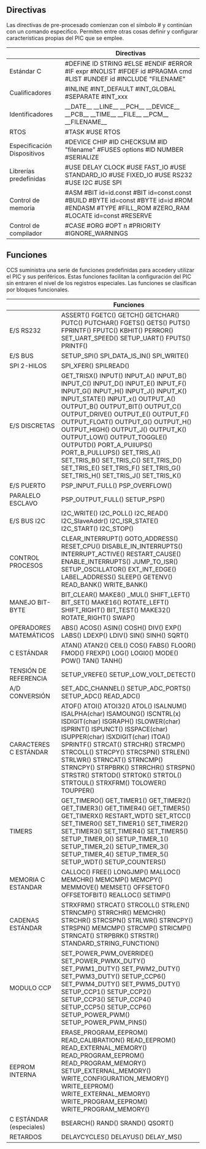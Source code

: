 ## Directivas
Las directivas de pre-procesado comienzan con el símbolo # y continúan con un comando especifico. Permiten entre otras cosas definir y configurar características propias del PIC que se emplee.

|                             | Directivas                                                                                                                                   |
|-----------------------------|----------------------------------------------------------------------------------------------------------------------------------------------|
| Estándar C                  | #DEFINE ID STRING #ELSE #ENDIF #ERROR #IF expr #NOLIST #IFDEF id #PRAGMA cmd #LIST #UNDEF id #INCLUDE "FILENAME"                             |
| Cualificadores              | #INLINE #INT_DEFAULT #INT_GLOBAL #SEPARATE #INT_xxx                                                                                          |
| Identificadores             | \_\_DATE\_\_ \_\_LINE\_\_ \_\_PCH\_\_ \_\_DEVICE\_\_ \_\_PCB\_\_ \_\_TIME\_\_ \_\_FILE\_\_ \_\_PCM\_\_ \_\_FILENAME\_\_                      |
| RTOS                        | #TASK #USE RTOS                                                                                                                              |
| Especificación Dispositivos | #DEVICE CHIP #ID CHECKSUM #ID "filename"  #FUSES options #ID NUMBER  #SERIALIZE                                                              |
| Librerías predefinidas      | #USE DELAY CLOCK #USE FAST_IO #USE STANDARD_IO #USE FIXED_IO #USE RS232 #USE I2C #USE SPI                                                    |
| Control de memoria          | #ASM #BIT id=id.const #BIT id=const.const #BUILD #BYTE id=const #BYTE id=id #ROM #ENDASM #TYPE #FILL_ROM #ZERO_RAM #LOCATE id=const #RESERVE |
| Control de compilador       | #CASE #ORG #OPT n #PRIORITY #IGNORE_WARNINGS                                                                                                 |

## Funciones
CCS suministra una serie de funciones predefinidas para accedery utilizar el PIC y sus periféricos. Estas funciones facilitan la configuración del PIC sin entraren el nivel de los registros especiales. Las funciones se clasifican por bloques funcionales.

|                         | Funciones                                                                                                                                                                                                                                                                                                                                                                                                                                                                                                                                                                  |
|-------------------------|----------------------------------------------------------------------------------------------------------------------------------------------------------------------------------------------------------------------------------------------------------------------------------------------------------------------------------------------------------------------------------------------------------------------------------------------------------------------------------------------------------------------------------------------------------------------------|
| E/S RS232               | ASSERT() FGETC() GETCH() GETCHAR() PUTC() PUTCHAR() FGETS() GETS() PUTS() FPRINTF() FPUTC() KBHIT() PERROR() SET\_UART\_SPEED() SETUP\_UART() FPUTS() PRINTF()                                                                                                                                                                                                                                                                                                                                                                                                             |
| E/S BUS                 | SETUP\_SPI() SPI\_DATA\_IS\_IN() SPI\_WRITE()                                                                                                                                                                                                                                                                                                                                                                                                                                                                                                                              |
| SPI 2-HILOS             | SPI\_XFER() SPILREAD()                                                                                                                                                                                                                                                                                                                                                                                                                                                                                                                                                     |
| E/S DISCRETAS           | GET\_TRISX() INPUT() INPUT\_A() INPUT\_B() INPUT\_C() INPUT\_D() INPUT\_E() INPUT\_F() INPUT\_G() INPUT\_H() INPUT\_J() INPUT\_K() INPUT\_STATE() INPUT\_x() OUTPUT\_A() OUTPUT\_B() OUTPUT\_BIT() OUTPUT\_C() OUTPUT\_DRIVE() OUTPUT\_E() OUTPUT\_F() OUTPUT\_FLOAT() OUTPUT\_G() OUTPUT\_H() OUTPUT\_HIGH() OUTPUT\_J() OUTPUT\_K() OUTPUT\_LOW() OUTPUT\_TOGGLE() OUTPUTD() PORT\_A\_PUllUPS() PORT\_B\_PULLUPS() SET\_TRIS\_A() SET\_TRIS\_B() SET\_TRIS\_C() SET\_TRIS\_D() SET\_TRIS\_E() SET\_TRIS\_F() SET\_TRIS\_G() SET\_TRIS\_H() SET\_TRIS\_J() SET\_TRIS\_K() |
| E/S PUERTO              | PSP\_INPUT\_FULL() PSP\_OVERFLOW()                                                                                                                                                                                                                                                                                                                                                                                                                                                                                                                                         |
| PARALELO ESCLAVO        | PSP\_OUTPUT\_FULL() SETUP\_PSP()                                                                                                                                                                                                                                                                                                                                                                                                                                                                                                                                           |
| E/S BUS I2C             | I2C\_WRITE() I2C\_POLL() I2C\_READ() I2C\_SlaveAddr() I2C\_ISR\_STATE() I2C\_START() I2C\_STOP()                                                                                                                                                                                                                                                                                                                                                                                                                                                                           |
| CONTROL PROCESOS        | CLEAR\_INTERRUPT() GOTO\_ADDRESS() RESET\_CPU() DISABLE\_IN\_INTERRUPTS() INTERRUPT\_ACTIVE() RESTART\_CAUSE() ENABLE\_INTERRUPTS() JUMP\_TO\_ISR() SETUP\_OSCILLATOR() EXT\_INT\_EDGE() LABEL\_ADDRESS() SLEEP() GETENV() READ\_BANK() WRITE\_BANK()                                                                                                                                                                                                                                                                                                                      |
| MANEJO BIT-BYTE         | BIT\_CLEAR() MAKE8() \_MUL() SHIFT\_LEFT() BIT\_SET() MAKE16() ROTATE\_LEFT() SHIFT\_RIGHT() BIT\_TEST() MAKE32() ROTATE\_RIGHT() SWAP()                                                                                                                                                                                                                                                                                                                                                                                                                                   |
| OPERADORES MATEMÁTICOS  | ABS() ACOS() ASIN() COSH() DIV() EXP() LABS() LDEXP() LDIV() SIN() SINH() SQRT()                                                                                                                                                                                                                                                                                                                                                                                                                                                                                           |
| C ESTÁNDAR              | ATAN() ATAN2() CEIL() COS() FABS() FLOOR() FMOD() FREXP() LOG() LOGI0() MODE() POW() TAN() TANH()                                                                                                                                                                                                                                                                                                                                                                                                                                                                          |
| TENSIÓN DE REFERENCIA   | SETUP\_VREFE() SETUP\_LOW\_VOLT\_DETECT()                                                                                                                                                                                                                                                                                                                                                                                                                                                                                                                                  |
| A/D CONVERSIÓN          | SET\_ADC\_CHANNEL() SETUP\_ADC\_PORTS() SETUP\_ADC() READ\_ADC()                                                                                                                                                                                                                                                                                                                                                                                                                                                                                                           |
| CARACTERES C ESTÁNDAR   | ATOF() ATOI() ATOI32() ATOL() ISALNUM() ISALPHA(char) ISAMOUNG() ISCNTRL(x) ISDIGIT(char) ISGRAPH() ISLOWER(char) ISPRINT() ISPUNCT() ISSPACE(char) ISUPPER(char) ISXDIGIT(char) ITOA() SPRINTF() STRCAT() STRCHR() STRCMP() STRCOLL() STRCPY() STRCSPN() STRLEN() STRLWR() STRNCAT() STRNCMP() STRNCPY() STRPBRK() STRRCHR() STRSPN() STRSTR() STRTOD() STRTOK() STRTOL() STRTOUL() STRXFRM() TOLOWER() TOUPPER()                                                                                                                                                         |
| TIMERS                  | GET\_TIMERO() GET\_TIMER1() GET\_TIMER2() GET\_TIMER3() GET\_TIMER4() GET\_TIMER5() GET\_TIMERX() RESTART\_WDT() SET\_RTCC() SET\_TIMER0() SET\_TIMER1() SET\_TIMER2() SET\_TIMER3() SET\_TIMER4() SET\_TIMER5() SETUP\_TIMER\_0() SETUP\_TIMER\_1() SETUP\_TIMER\_2() SETUP\_TIMER\_3() SETUP\_TIMER\_4() SETUP\_TIMER\_5() SETUP\_WDT() SETUP\_COUNTERS()                                                                                                                                                                                                                |
| MEMORIA C ESTANDAR      | CALLOC() FREE() LONGJMP() MALLOC() MEMCHR() MEMCMP() MEMCPY() MEMMOVE() MEMSET() OFFSETOF() OFFSETOFBIT() REALLOC() SETIMP()                                                                                                                                                                                                                                                                                                                                                                                                                                               |
| CADENAS ESTÁNDAR        | STRXFRM() STRCAT() STRCOLL() STRLEN() STRNCMP() STRRCHR() MEMCHR() STRCHR() STRCSPN() STRLWR() STRNCPY() STRSPN() MEMCMP() STRCMP() STRICMP() STRNCAT() STRPBRK() STRSTR() STANDARD\_STRING\_FUNCTION()                                                                                                                                                                                                                                                                                                                                                                    |
| MODULO CCP              | SET\_POWER\_PWM\_OVERRIDE() SET\_POWER\_PWMX\_DUTY() SET\_PWM1\_DUTY() SET\_PWM2\_DUTY() SET\_PWM3\_DUTY() SETUP\_CCP6() SET\_PWM4\_DUTY() SET\_PWM5\_DUTY() SETUP\_CCP1() SETUP\_CCP2() SETUP\_CCP3() SETUP\_CCP4() SETUP\_CCP5() SETUP\_CCP6() SETUP\_POWER\_PWM() SETUP\_POWER\_PWM\_PINS()                                                                                                                                                                                                                                                                             |
| EEPROM INTERNA          | ERASE\_PROGRAM\_EEPROM() READ\_CALIBRATION() READ\_EEPROM() READ\_EXTERNAL\_MEMORY() READ\_PROGRAM\_EEPROM() READ\_PROGRAM\_MEMORY() SETUP\_EXTERNAL\_MEMORY() WRITE\_CONFIGURATION\_MEMORY() WRITE\_EEPROM() WRITE\_EXTERNAL\_MEMORY() WRITE\_PROGRAM\_EEPROM() WRITE\_PROGRAM\_MEMORY()                                                                                                                                                                                                                                                                                  |
| C ESTÁNDAR (especiales) | BSEARCH() RAND() SRAND() QSORT()                                                                                                                                                                                                                                                                                                                                                                                                                                                                                                                                           |
| RETARDOS                | DELAYCYCLES() DELAYUS() DELAY\_MS()                                                                                                                                                                                                                                                                                                                                                                                                                                                                                                                                        |
